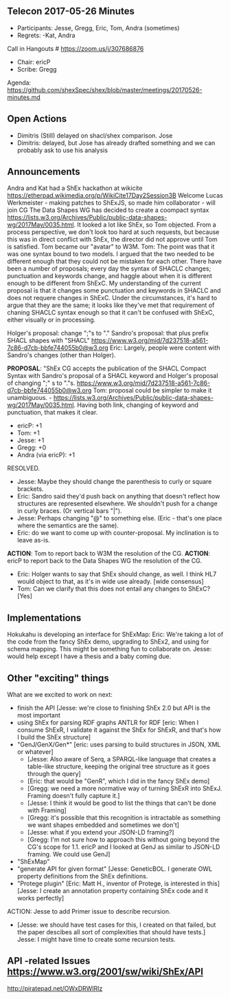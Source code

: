 ## Telecon 2017-05-26 Minutes

 * Participants: Jesse, Gregg, Eric, Tom, Andra (sometimes)
 * Regrets: -Kat, Andra

Call in Hangouts # https://zoom.us/j/307686876
 * Chair: ericP
 * Scribe: Gregg

Agenda: https://github.com/shexSpec/shex/blob/master/meetings/20170526-minutes.md

## Open Actions

 * Dimitris (Still) delayed on shacl/shex comparison. Jose
 * Dimitris: delayed, but Jose has already drafted something and we can probably ask to use his analysis

## Announcements

  Andra and Kat had a ShEx hackathon at wikicite https://etherpad.wikimedia.org/p/WikiCite17Day2Session3B
  Welcome Lucas Werkmeister - making patches to ShExJS, so made him collaborator - will join CG
  The Data Shapes WG has decided to create a coompact syntax <https://lists.w3.org/Archives/Public/public-data-shapes-wg/2017May/0035.html>. It looked a lot like ShEx, so Tom objected. From a process perspective, we don't look too hard at such requests, but because this was in direct conflict with ShEx, the director did not approve until Tom is satisfied. Tom became our "avatar" to W3M.
  Tom: The point was that it was one syntax bound to two models. I argued that the two needed to be different enough that they could not be mistaken for each other. There have been a number of proposals; every day the syntax of SHACLC changes; punctuation and keywords change, and haggle about when it is different enough to be different from ShExC. My understanding of the current proposal is that it changes some punctuation and keywords in SHACLC and does not requere changes in ShExC. Under the circumstances, it's hard to argue that they are the same; it looks like they've met that requirement of chaning SHACLC syntax enough so that it can't be confused with ShExC, either visually or in processing.

  Holger's proposal: change ";"s to "."
  Sandro's proposal: that plus prefix SHACL shapes with "SHACL" <https://www.w3.org/mid/7d237518-a561-7c86-d7cb-bbfe744055b0@w3.org>
  Eric: Largely, people were content with Sandro's changes (other than Holger).

**PROPOSAL**: "ShEx CG accepts the publication of the SHACL Compact Syntax with Sandro's proposal of a SHACL keyword and Holger's proposal of  changing ";" s to "."s. <https://www.w3.org/mid/7d237518-a561-7c86-d7cb-bbfe744055b0@w3.org>
Tom: proposal could be simpler to make it unambiguous. - https://lists.w3.org/Archives/Public/public-data-shapes-wg/2017May/0035.html. Having both link, changing of keyword and punctuation, that makes it clear.
 * ericP: +1
 * Tom: +1
 * Jesse: +1
 * Gregg: +0
 * Andra (via ericP): +1

RESOLVED.

 * Jesse: Maybe they should change the parenthesis to curly or square brackets.
 * Eric: Sandro said they'd push back on anything that doesn't reflect how structures are represented elsewhere. We shouldn't push for a change in curly braces. (Or vertical bars "|").
 * Jesse: Perhaps changing "@" to something else. (Eric - that's one place where the semantics are the same).
 * Eric: do we want to come up with counter-proposal. My inclination is to leave as-is.

**ACTION**: Tom to report back to W3M the resolution of the CG.
**ACTION**: ericP to report back to the Data Shapes WG the resolution of the CG.

 * Eric: Holger wants to say that ShEx should change, as well. I think HL7 would object to that, as it's in wide use already. [wide consensus]
 * Tom: Can we clarify that this does not entail any changes to ShExC? [Yes]

## Implementations
Hokukahu is developing an interface for ShExMap:
Eric: We're taking a lot of the code from the fancy ShEx demo, upgrading to ShEx2, and using for schema mapping. This might be something fun to collaborate on.
Jesse: would help except I have a thesis and a baby coming due.

## Other "exciting" things
What are we excited to work on next:

* finish the API [Jesse: we're close to finishing ShEx 2.0 but API is the most important
* using ShEx for parsing RDF graphs ANTLR for RDF  [eric: When I consume ShExR, I validate it against the ShEx for ShExR, and that's how I build the ShEx structure]
* "GenJ/GenX/Gen*" [eric: uses parsing to build structures in JSON, XML or whatever]
  * [Jesse: Also aware of Serq, a SPARQL-like language that creates a table-like structure, keeping the original tree structure as it goes through the query]
  * [Eric: that would be "GenR", which I did in the fancy ShEx demo]
  * [Gregg: we need a more normative way of turning ShExR into ShExJ. Framing doesn't fully capture it.]
  * [Jesse: I think it would be good to list the things that can't be done with Framing]
  * [Gregg: it's possible that this recognition is intractable as something we want shapes embedded and sometimes we don't]
  * [Jesse: what if you extend your JSON-LD framing?]
  * [Gregg: I'm not sure how to approach this without going beyond the CG's scope for 1.1. ericP and I looked at GenJ as similar to JSON-LD framing. We could use GenJ]
* "ShExMap"
* "generate API for given format" [Jesse: GeneticBOL. I generate OWL property definitions from the ShEx definitions.
* "Protege plugin" [Eric: Matt H., inventor of Protege, is interested in this] [Jesse: I create an annotation property containing ShEx code and it works perfectly]

ACTION: Jesse to add Primer issue to describe recursion.
* [Jesse: we should have test cases for this, I created on that failed, but the paper descibes all sort of complexities that should have tests.]
Jesse: I might have time to create some recursion tests.

## API -related Issues <https://www.w3.org/2001/sw/wiki/ShEx/API>

http://piratepad.net/OWxDRWlRIz
